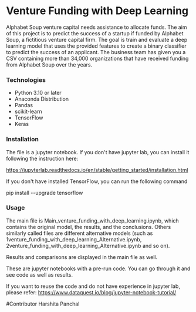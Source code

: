 # Venture Funding with Deep Learning

Alphabet Soup venture capital needs assistance to allocate funds. The aim of this project is to predict the success of a startup if funded by Alphabet Soup, a fictitious venture capital firm. The goal is train and evaluate a deep learning model that uses the provided features to create a binary classifier to predict the success of an applicant. The business team has given you a CSV containing more than 34,000 organizations that have received funding from Alphabet Soup over the years.

### Technologies
 * Python 3.10 or later
 * Anaconda Distribution
 * Pandas
 * scikit-learn
 * TensorFlow
 * Keras

### Installation

The file is a jupyter notebook. If you don't have jupyter lab, you can install it following the instruction here:

https://jupyterlab.readthedocs.io/en/stable/getting_started/installation.html

If you don't have installed TensorFlow, you can run the following command

pip install --upgrade tensorflow

### Usage
The main file is Main_venture_funding_with_deep_learning.ipynb, which contains the original model, the results, and the conclusions. Others similarly called files are different alternative models (such as 1venture_funding_with_deep_learning_Alternative.ipynb, 2venture_funding_with_deep_learning_Alternative.ipynb and so on).

Results and comparisons are displayed in the main file as well.

These are jupyter notebooks with a pre-run code. You can go through it and see code as well as results.

If you want to reuse the code and do not have experience in jupyter lab, please refer: https://www.dataquest.io/blog/jupyter-notebook-tutorial/

#Contributor
Harshita Panchal
